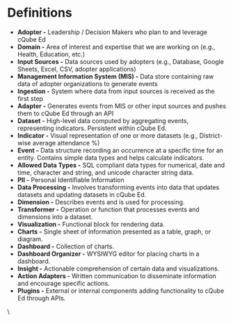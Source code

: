 # Definitions

* **Adopter -** Leadership / Decision Makers who plan to and leverage cQube Ed
* **Domain -** Area of interest and expertise that we are working on (e.g., Health, Education, etc.)
* **Input Sources -** Data sources used by adopters (e.g., Database, Google Sheets, Excel, CSV, adopter applications)
* **Management Information System (MIS) -** Data store containing raw data of adopter organizations to generate events
* **Ingestion -** System where data from input sources is received as the first step
* **Adapter -** Generates events from MIS or other input sources and pushes them to cQube Ed through an API
* **Dataset -** High-level data computed by aggregating events, representing indicators. Persistent within cQube Ed.
* **Indicator -** Visual representation of one or more datasets (e.g., District-wise average attendance %)
* **Event -** Data structure recording an occurrence at a specific time for an entity. Contains simple data types and helps calculate indicators.
* **Allowed Data Types -** SQL compliant data types for numerical, date and time, character and string, and unicode character string data.
* **PII -** Personal Identifiable Information
* **Data Processing -** Involves transforming events into data that updates datasets and updating datasets in cQube Ed.
* **Dimension -** Describes events and is used for processing.
* **Transformer -** Operation or function that processes events and dimensions into a dataset.
* **Visualization -** Functional block for rendering data.
* **Charts -** Single sheet of information presented as a table, graph, or diagram.
* **Dashboard -** Collection of charts.
* **Dashboard Organizer -** WYSIWYG editor for placing charts in a dashboard.
* **Insight -** Actionable comprehension of certain data and visualizations.
* **Action Adapters -** Written communication to disseminate information and encourage specific actions.
* **Plugins -** External or internal components adding functionality to cQube Ed through APIs.

\
